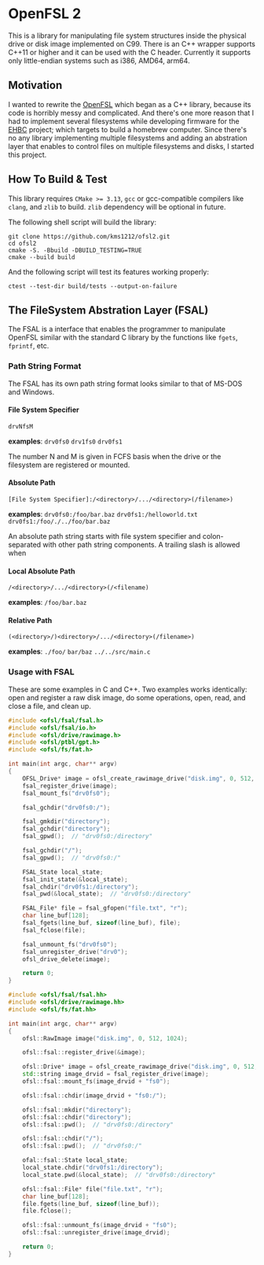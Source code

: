# OpenFSL 2

This is a library for manipulating file system structures inside the physical drive or disk image implemented on C99.
There is an C++ wrapper supports C++11 or higher and it can be used with the C header.
Currently it supports only little-endian systems such as i386, AMD64, arm64.

## Motivation

I wanted to rewrite the [OpenFSL](https://github.com/kms1212/OpenFSL) which began as a C++ library, because its code is horribly messy and complicated.
And there's one more reason that I had to implement several filesystems while developing firmware for the [EHBC](https://github.com/ExtensibleHomeBrewComputer) project; which targets to build a homebrew computer.
Since there's no any library implementing multiple filesystems and adding an abstration layer that enables to control files on multiple filesystems and disks, I started this project.

## How To Build & Test

This library requires `CMake >= 3.13`, `gcc` or gcc-compatible compilers like `clang`, and `zlib` to build.
`zlib` dependency will be optional in future.

The following shell script will build the library:
```shell
git clone https://github.com/kms1212/ofsl2.git
cd ofsl2
cmake -S. -Bbuild -DBUILD_TESTING=TRUE
cmake --build build
```

And the following script will test its features working properly:
```shell
ctest --test-dir build/tests --output-on-failure
```

## The FileSystem Abstration Layer (FSAL)

The FSAL is a interface that enables the programmer to manipulate OpenFSL similar with the standard C library by the functions like `fgets`, `fprintf`, etc. 

### Path String Format

The FSAL has its own path string format looks similar to that of MS-DOS and Windows.

#### File System Specifier
```
drvNfsM
```
**examples**: `drv0fs0` `drv1fs0` `drv0fs1`

The number N and M is given in FCFS basis when the drive or the filesystem are registered or mounted.

#### Absolute Path
```
[File System Specifier]:/<directory>/.../<directory>(/filename>)
```
**examples**: `drv0fs0:/foo/bar.baz` `drv0fs1:/helloworld.txt` `drv0fs1:/foo/./../foo/bar.baz`

An absolute path string starts with file system specifier and colon-separated with other path string components.
A trailing slash is allowed when 

#### Local Absolute Path
```
/<directory>/.../<directory>(/<filename)
```
**examples**: `/foo/bar.baz`

#### Relative Path
```
(<directory>/)<directory>/.../<directory>(/filename>)
```
**examples**: `./foo/` `bar/baz` `../../src/main.c`

### Usage with FSAL

These are some examples in C and C++.
Two examples works identically: open and register a raw disk image, do some operations, open, read, and close a file, and clean up.
```c
#include <ofsl/fsal/fsal.h>
#include <ofsl/fsal/io.h>
#include <ofsl/drive/rawimage.h>
#include <ofsl/ptbl/gpt.h>
#include <ofsl/fs/fat.h>

int main(int argc, char** argv)
{
    OFSL_Drive* image = ofsl_create_rawimage_drive("disk.img", 0, 512, 1024);
    fsal_register_drive(image);
    fsal_mount_fs("drv0fs0");

    fsal_gchdir("drv0fs0:/");

    fsal_gmkdir("directory");
    fsal_gchdir("directory");
    fsal_gpwd();  // "drv0fs0:/directory"

    fsal_gchdir("/");
    fsal_gpwd();  // "drv0fs0:/"

    FSAL_State local_state;
    fsal_init_state(&local_state);
    fsal_chdir("drv0fs1:/directory");
    fsal_pwd(&local_state);  // "drv0fs0:/directory"

    FSAL_File* file = fsal_gfopen("file.txt", "r");
    char line_buf[128];
    fsal_fgets(line_buf, sizeof(line_buf), file);
    fsal_fclose(file);

    fsal_unmount_fs("drv0fs0");
    fsal_unregister_drive("drv0");
    ofsl_drive_delete(image);

    return 0;
}
```

```c++
#include <ofsl/fsal/fsal.hh>
#include <ofsl/drive/rawimage.hh>
#include <ofsl/fs/fat.hh>

int main(int argc, char** argv)
{
    ofsl::RawImage image("disk.img", 0, 512, 1024);

    ofsl::fsal::register_drive(&image);

    ofsl::Drive* image = ofsl_create_rawimage_drive("disk.img", 0, 512, 1024);
    std::string image_drvid = fsal_register_drive(image);
    ofsl::fsal::mount_fs(image_drvid + "fs0");

    ofsl::fsal::chdir(image_drvid + "fs0:/");

    ofsl::fsal::mkdir("directory");
    ofsl::fsal::chdir("directory");
    ofsl::fsal::pwd();  // "drv0fs0:/directory"

    ofsl::fsal::chdir("/");
    ofsl::fsal::pwd();  // "drv0fs0:/"

    ofal::fsal::State local_state;
    local_state.chdir("drv0fs1:/directory");
    local_state.pwd(&local_state);  // "drv0fs0:/directory"

    ofsl::fsal::File* file("file.txt", "r");
    char line_buf[128];
    file.fgets(line_buf, sizeof(line_buf));
    file.fclose();

    ofsl::fsal::unmount_fs(image_drvid + "fs0");
    ofsl::fsal::unregister_drive(image_drvid);

    return 0;
}
```
